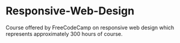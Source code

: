 # Responsive-Web-Design
Course offered by FreeCodeCamp on responsive web design which represents approximately 300 hours of course.

